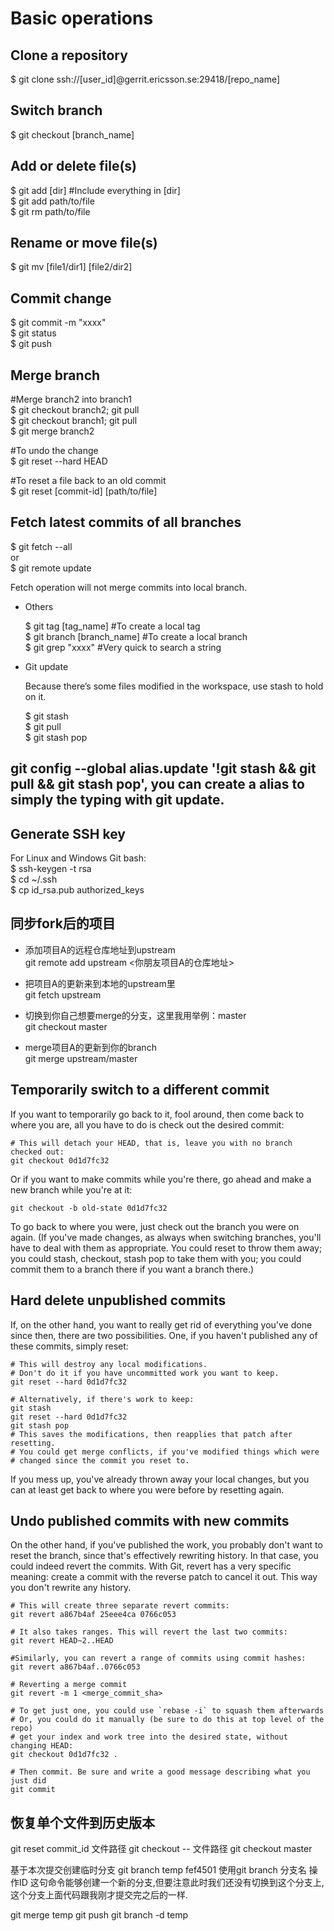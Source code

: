 # Basic operations

## Clone a repository

  $ git clone ssh://[user_id]@gerrit.ericsson.se:29418/[repo_name] 

## Switch branch

  $ git checkout [branch_name]
 
## Add or delete file(s)

  $ git add [dir]    #Include everything in [dir]    
  $ git add path/to/file     
  $ git rm path/to/file    
 
## Rename or move file(s)

  $ git mv [file1/dir1] [file2/dir2]

## Commit change

  $ git commit -m "xxxx"    
  $ git status    
  $ git push    

 
## Merge branch

  #Merge branch2 into branch1    
  $ git checkout branch2; git pull    
  $ git checkout branch1; git pull    
  $ git merge branch2    

  #To undo the change    
  $ git reset --hard HEAD    

  #To reset a file back to an old commit    
  $ git reset [commit-id] [path/to/file]  

 
## Fetch latest commits of all branches

  $ git fetch --all    
  or    
  $ git remote update    

Fetch operation will not merge commits into local branch.

* Others

    $ git tag [tag_name]    #To create a local tag     
    $ git branch [branch_name]    #To create a local branch      
    $ git grep "xxxx"    #Very quick to search a string     

 
* Git update

    Because there’s some files modified in the workspace, use stash to hold on it.   

    $ git stash    
    $ git pull   
    $ git stash pop    

## git config --global alias.update '!git stash && git pull && git stash pop', you can create a alias to simply the typing with git update.

## Generate SSH key

For Linux and Windows Git bash:  
  $ ssh-keygen -t rsa  
  $ cd ~/.ssh  
  $ cp id_rsa.pub authorized_keys  

## 同步fork后的项目

* 添加项目A的远程仓库地址到upstream  
git remote add upstream <你朋友项目A的仓库地址>

* 把项目A的更新来到本地的upstream里  
git fetch upstream

* 切换到你自己想要merge的分支，这里我用举例：master  
git checkout master

* merge项目A的更新到你的branch  
git merge upstream/master

## Temporarily switch to a different commit  
If you want to temporarily go back to it, fool around, then come back to where you are, all you have to do is check out the desired commit:

```
# This will detach your HEAD, that is, leave you with no branch checked out:
git checkout 0d1d7fc32
```

Or if you want to make commits while you're there, go ahead and make a new branch while you're at it:

```
git checkout -b old-state 0d1d7fc32
```

To go back to where you were, just check out the branch you were on again. (If you've made changes, as always when switching branches, you'll have to deal with them as appropriate. You could reset to throw them away; you could stash, checkout, stash pop to take them with you; you could commit them to a branch there if you want a branch there.)

## Hard delete unpublished commits
If, on the other hand, you want to really get rid of everything you've done since then, there are two possibilities. One, if you haven't published any of these commits, simply reset:

```
# This will destroy any local modifications.
# Don't do it if you have uncommitted work you want to keep.
git reset --hard 0d1d7fc32

# Alternatively, if there's work to keep:
git stash
git reset --hard 0d1d7fc32
git stash pop
# This saves the modifications, then reapplies that patch after resetting.
# You could get merge conflicts, if you've modified things which were
# changed since the commit you reset to.
```

If you mess up, you've already thrown away your local changes, but you can at least get back to where you were before by resetting again.

## Undo published commits with new commits  
On the other hand, if you've published the work, you probably don't want to reset the branch, since that's effectively rewriting history. In that case, you could indeed revert the commits. With Git, revert has a very specific meaning: create a commit with the reverse patch to cancel it out. This way you don't rewrite any history.

```
# This will create three separate revert commits:
git revert a867b4af 25eee4ca 0766c053

# It also takes ranges. This will revert the last two commits:
git revert HEAD~2..HEAD

#Similarly, you can revert a range of commits using commit hashes:
git revert a867b4af..0766c053 

# Reverting a merge commit
git revert -m 1 <merge_commit_sha>

# To get just one, you could use `rebase -i` to squash them afterwards
# Or, you could do it manually (be sure to do this at top level of the repo)
# get your index and work tree into the desired state, without changing HEAD:
git checkout 0d1d7fc32 .

# Then commit. Be sure and write a good message describing what you just did
git commit
```

## 恢复单个文件到历史版本

git reset commit_id 文件路径
git checkout -- 文件路径
git checkout master

基于本次提交创建临时分支
git branch temp fef4501
使用git branch 分支名 操作ID 这句命令能够创建一个新的分支,但要注意此时我们还没有切换到这个分支上,这个分支上面代码跟我刚才提交完之后的一样.

git merge temp
git push
git branch -d temp
